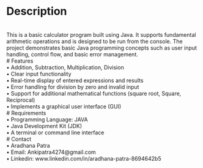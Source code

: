 # Description
<br>
This is a basic calculator program built using Java. It supports fundamental arithmetic operations and is designed to be run from the console. The project demonstrates basic Java programming concepts such as user input handling, control flow, and basic error management.
  <br>
# Features
<br>
  •	Addition, Subtraction, Multiplication, Division
  <br>
  •	Clear input functionality
  <br>
  •	Real-time display of entered expressions and results
    <br>
  •	Error handling for division by zero and invalid input
    <br>
  •	Support for additional mathematical functions (square root, Square, Reciprocal)
    <br>
  •	Implements a graphical user interface (GUI)
    <br>
# Requirements
  <br>
  •	Programming Language: JAVA
  <br>
  •	Java Development Kit (JDK) 
    <br>
  •	A terminal or command line interface
    <br>
# Contact
  <br>
  •	Aradhana Patra
  <br>
  •	Email: Ankipatra4274@gmail.com
  <br>
  •	Linkedin: www.linkedin.com/in/aradhana-patra-8694642b5

